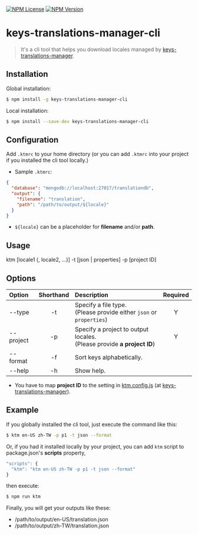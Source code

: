 [![NPM License][npm-license-image]][npm-license-url]
[![NPM Version][npm-version-image]][npm-version-url]

[npm-license-image]: https://img.shields.io/npm/l/keys-translations-manager-cli.svg
[npm-license-url]: https://www.npmjs.com/package/keys-translations-manager-cli
[npm-version-image]: https://img.shields.io/npm/v/keys-translations-manager-cli.svg
[npm-version-url]: https://www.npmjs.com/package/keys-translations-manager-cli

# keys-translations-manager-cli
> It's a cli tool that helps you download locales managed by [keys-translations-manager](https://github.com/chejen/keys-translations-manager).


## Installation
Global installation:
```sh
$ npm install -g keys-translations-manager-cli
```

Local installation:
```sh
$ npm install --save-dev keys-translations-manager-cli
```

## Configuration
Add `.ktmrc` to your home directory (or you can add `.ktmrc` into your project if you installed the cli tool locally.)

* Sample `.ktmrc`:
```json
{
  "database": "mongodb://localhost:27017/translationdb",
  "output": {
    "filename": "translation",
    "path": "/path/to/output/${locale}"
  }
}
```
* `${locale}` can be a placeholder for **filename** and/or **path**.


## Usage
ktm [locale1 (, locale2, ...)] -t [json | properties] -p [project ID]


## Options

| Option  | Shorthand  | Description | Required |
|:------------|:---------------:|:-----|:-----:|
| --type    | -t | Specify a file type. <br>(Please provide either `json` or `properties`) | Y |
| --project | -p | Specify a project to output locales. <br>(Please provide **a project ID**) | Y |
| --format  | -f | Sort keys alphabetically. |
| --help    | -h | Show help. |

* You have to map **project ID** to the setting in [ktm.config.js](../../ktm.config.js) (at [keys-translations-manager](https://github.com/chejen/keys-translations-manager)).


## Example
If you globally installed the cli tool, just execute the command like this:
```sh
$ ktm en-US zh-TW -p p1 -t json --format
```
Or, if you had it installed locally by your project, you can add `ktm` script to package.json's **scripts** property,
```js
"scripts": {
  "ktm": "ktm en-US zh-TW -p p1 -t json --format"
}
```
then execute:
```sh
$ npm run ktm
```

Finally, you will get your outputs like these:
* /path/to/output/en-US/translation.json
* /path/to/output/zh-TW/translation.json
